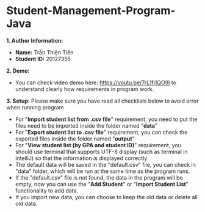 # Student-Management-Program-Java

**1. Author Information:**
- **Name:** Trần Thiện Tiến
- **Student ID:** 20127355

**2. Demo:**
- You can check video demo here: https://youtu.be/7rL1fi1QO9I to understand clearly how requirements in program work.

**3. Setup:** Please make sure you have read all checklists below to avoid error when running program
- For "**Import student list from .csv file**" requirement, you need to put the files need to be imported inside the folder named "**data**" 
- For "**Export student list to .csv file**" requirement, you can check the exported files inside the folder named "**output**"
- For "**View student list (by GPA and student ID)**" requirement, you should use terminal that supports UTF-8 display (such as terminal in intelliJ)
so that the information is displayed correctly
- The default data will be saved in the "default.csv" file, you can check in "data" folder, which will be run at the same time as the program runs.
- If the "default.csv" file is not found, the data in the program will be empty, now you can use the "**Add Student**" or "**Import Student List**" functionality 
to add data.
- If you import new data, you can choose to keep the old data or delete all old data.
